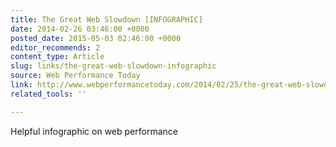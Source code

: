 ```yaml
---
title: The Great Web Slowdown [INFOGRAPHIC]
date: 2014-02-26 03:46:00 +0000
posted_date: 2015-05-03 02:46:00 +0000
editor_recommends: 2
content_type: Article
slug: links/the-great-web-slowdown-infographic
source: Web Performance Today
link: http://www.webperformancetoday.com/2014/02/25/the-great-web-slowdown-infographic/
related_tools: ''

---
```

Helpful infographic on web performance



